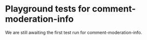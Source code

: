 # Playground tests for comment-moderation-info
We are still awaiting the first test run for comment-moderation-info.
